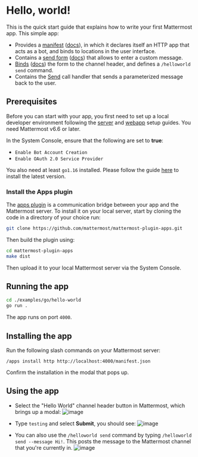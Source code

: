 # Hello, world!

This is the quick start guide that explains how to write your first Mattermost app. This simple app:

- Provides a [manifest](https://github.com/mattermost/mattermost-plugin-apps/blob/master/examples/go/hello-world/hello.go#:~:text=var%20Manifest)
  ([docs](https://developers.mattermost.com/integrate/apps/api/manifest/)), in
  which it declares itself an HTTP app that acts as a bot, and binds to
  locations in the user interface.
- Contains a [send form](https://github.com/mattermost/mattermost-plugin-apps/blob/master/examples/go/hello-world/hello.go#:~:text=var%20SendForm)
  ([docs](https://developers.mattermost.com/integrate/apps/api/interactivity/))
  that allows to enter a custom message.
- [Binds](https://github.com/mattermost/mattermost-plugin-apps/blob/master/examples/go/hello-world/hello.go#:~:text=var%20Bindinings%20callback)
  ([docs](https://developers.mattermost.com/integrate/apps/api/bindings/)) the
  form to the channel header, and defines a `/helloworld send` command.
- Contains the [Send](https://github.com/mattermost/mattermost-plugin-apps/blob/master/examples/go/hello-world/hello.go#:~:text=func%20Send)
  call handler that sends a parameterized message back to the user.

## Prerequisites

Before you can start with your app, you first need to set up a local developer
environment following the [server](https://developers.mattermost.com/contribute/server/developer-setup/)
and [webapp](https://developers.mattermost.com/contribute/webapp/developer-setup/)
setup guides. You need Mattermost v6.6 or later.

In the System Console, ensure that the following are set to **true**:

- `Enable Bot Account Creation`
- `Enable OAuth 2.0 Service Provider`

You also need at least `go1.16` installed. Please follow the guide
[here](https://golang.org/doc/install) to install the latest version.

### Install the Apps plugin

The [apps plugin](https://github.com/mattermost/mattermost-plugin-apps) is a
communication bridge between your app and the Mattermost server. To install it
on your local server, start by cloning the code in a directory of your choice
run:

```bash
git clone https://github.com/mattermost/mattermost-plugin-apps.git
```

Then build the plugin using:

```bash
cd mattermost-plugin-apps
make dist
```

Then upload it to your local Mattermost server via the System Console.

## Running the app

```bash
cd ./examples/go/hello-world
go run .
```

The app runs on port `4000`.

## Installing the app

Run the following slash commands on your Mattermost server:

```
/apps install http http://localhost:4000/manifest.json
```

Confirm the installation in the modal that pops up.

## Using the app

- Select the "Hello World" channel header button in Mattermost, which brings up a modal:
  ![image](https://user-images.githubusercontent.com/1187448/165161731-b486561c-792e-48aa-a421-de2bd9d7b506.png)

- Type `testing` and select **Submit**, you should see:
  ![image](https://user-images.githubusercontent.com/1187448/165161935-9bce3fe7-e692-463f-ad60-ba22bf03b27d.png)

- You can also use the `/helloworld send` command by typing `/helloworld send --message Hi!`.
  This posts the message to the Mattermost channel that you're currently in.
  ![image](https://user-images.githubusercontent.com/1187448/165161986-855f1030-3780-4c64-a348-645d7b8d7dfd.png)
